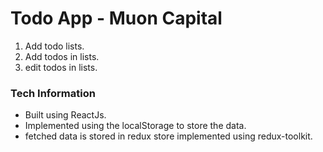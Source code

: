 # Todo App - Muon Capital

1. Add todo lists.
2. Add todos in lists.
3. edit todos in lists.

### Tech Information
- Built using ReactJs.
- Implemented using the localStorage to store the data.
- fetched data is stored in redux store implemented using redux-toolkit.